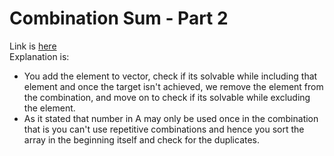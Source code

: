 # Combination Sum - Part 2
Link is [here](https://practice.geeksforgeeks.org/problems/combination-sum-part-2/0)  
Explanation is:  
- You add the element to vector, check if its solvable while including that element and once the target isn't achieved, we remove
the element from the combination, and move on to check if its solvable while excluding the element.  
- As it stated that number in A may only be used once in the combination that is you can't use repetitive combinations and hence you sort 
the array in the beginning itself and check for the duplicates.